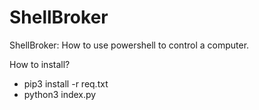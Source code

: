 # ShellBroker
 ShellBroker: How to use powershell to control a computer.

How to install?
 - pip3 install -r req.txt
 - python3 index.py
